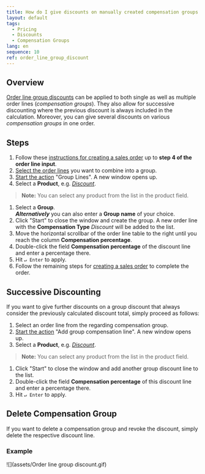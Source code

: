 ```yaml
---
title: How do I give discounts on manually created compensation groups (order line group discounts)?
layout: default
tags:
  - Pricing
  - Discounts
  - Compensation Groups
lang: en
sequence: 10
ref: order_line_group_discount
---
```


## Overview
[Order line group discounts](Discount_types_in_metasfresh) can be applied to both single as well as multiple order lines (*compensation groups*). They also allow for successive discounting where the previous discount is always included in the calculation. Moreover, you can give several discounts on various *compensation groups* in one order.

## Steps
1. Follow these [instructions for creating a sales order](SalesOrder_recording) up to **step 4 of the order line input**.
1. [Select the order lines](RecordSelection) you want to combine into a group.
1. [Start the action](StartAction) "Group Lines". A new window opens up.
1. Select a **Product**, e.g. [*Discount*](Product_for_group_discount).
 >**Note:** You can select any product from the list in the product field.

1. Select a **Group**.<br>
***Alternatively*** you can also enter a **Group name** of your choice.
1. Click "Start" to close the window and create the group. A new order line with the **Compensation Type** *Discount* will be added to the list.
1. Move the horizontal scrollbar of the order line table to the right until you reach the column **Compensation percentage**.
1. Double-click the field **Compensation percentage** of the discount line and enter a percentage there.
1. Hit `↵ Enter` to apply.
1. Follow the remaining steps for [creating a sales order](SalesOrder_recording) to complete the order.

## Successive Discounting
If you want to give further discounts on a group discount that always consider the previously calculated discount total, simply proceed as follows:

1. Select an order line from the regarding compensation group.
1. [Start the action](StartAction) "Add group compensation line". A new window opens up.
1. Select a **Product**, e.g. [*Discount*](Product_for_group_discount).
 >**Note:** You can select any product from the list in the product field.

1. Click "Start" to close the window and add another group discount line to the list.
1. Double-click the field **Compensation percentage** of this discount line and enter a percentage there.
1. Hit `↵ Enter` to apply.

## Delete Compensation Group
If you want to delete a compensation group and revoke the discount, simply delete the respective discount line.

### Example
![](assets/Order line group discount.gif)
